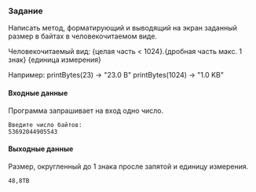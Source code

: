 ### Задание

Написать метод, форматирующий и выводящий на экран заданный размер в байтах в человекочитаемом виде.

Человекочитаемый вид: 
{целая часть < 1024}.{дробная часть макс. 1 знак} {единица измерения}

Например:
printBytes(23) -> "23.0 B"
printBytes(1024) -> "1.0 KB"

#### Входные данные
Программа запрашивает на вход одно число.
``` 
Введите число байтов:
53692044905543
```

#### Выходные данные
Размер, округленный до 1 знака просле запятой и единицу измерения.
```
48,8TB
```
